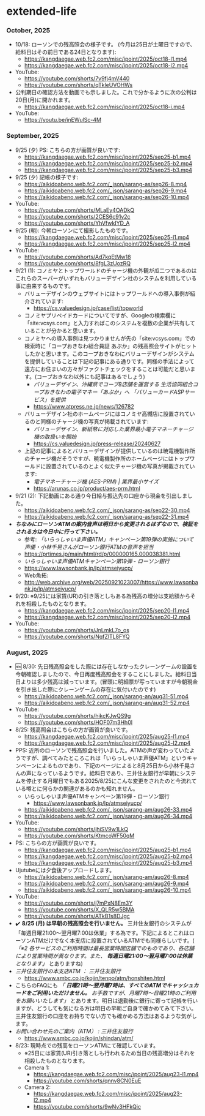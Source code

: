 # extended-life

### October, 2025 
- 10/18: ローソンでの残高照会の様子です。 (今月は25日が土曜日ですので、給料日はその前日である24日となります): 
  - https://kangdaegae.web.fc2.com/misc/ipoint/2025/oct18-l1.mp4
  - https://kangdaegae.web.fc2.com/misc/ipoint/2025/oct18-l2.mp4
- YouTube: 
  - https://youtube.com/shorts/7v9fj4mV440
  - https://youtube.com/shorts/qTkleUVOHWs
- 公判期日の確認方法を動画でも示しました。これで分かるように次の公判は20日(月)に開かれます。 
  - https://kangdaegae.web.fc2.com/misc/ipoint/2025/oct18-i.mp4
- YouTube: 
  - https://youtu.be/inEWulSc-4M

### September, 2025 
- 9/25 (夕) PS: こちらの方が画質が良いです: 
  - https://kangdaegae.web.fc2.com/misc/ipoint/2025/sep25-b1.mp4
  - https://kangdaegae.web.fc2.com/misc/ipoint/2025/sep25-b2.mp4
  - https://kangdaegae.web.fc2.com/misc/ipoint/2025/sep25-b3.mp4
- 9/25 (夕) 記帳の様子です: 
  - https://aikidoabeno.web.fc2.com/_json/sarang-as/sep26-8.mp4
  - https://aikidoabeno.web.fc2.com/_json/sarang-as/sep26-9.mp4
  - https://aikidoabeno.web.fc2.com/_json/sarang-as/sep26-10.mp4
- YouTube: 
  - https://youtube.com/shorts/MLaEy4OADkQ
  - https://youtube.com/shorts/2CES6c91v2c
  - https://youtube.com/shorts/YhVfwkIYD_A
- 9/25 (朝): 今朝ローソンにて撮影したものです。 
  - https://kangdaegae.web.fc2.com/misc/ipoint/2025/sep25-l1.mp4
  - https://kangdaegae.web.fc2.com/misc/ipoint/2025/sep25-l2.mp4
- YouTube: 
  - https://youtube.com/shorts/Ad7kqEtMw18
  - https://youtube.com/shorts/8fgL3zUozRQ
- 9/21 (1): コノミヤとトップワールドのチャージ機の外観が瓜二つであるのはこれらのスーパーがいずれもバリューデザイン社のシステムを利用している事に由来するものです。 
  - バリューデザインのウェブサイトにはトップワールドへの導入事例が紹介されています: 
    - https://cs.valuedesign.jp/case/list/topworld
  - コノミヤプリペイドカードについてですが、Googleの検索欄に「site:vcsys.com」と入力すればこのシステムを複数の企業が共有していることが分かると思います。
  - コノミヤへの導入事例は見つかりませんが先の「site:vcsys.com」での検索時に「コープおきなわ組合員証 あぷか」の残高照会サイトがヒットしたかと思います。このコープおきなわにバリューデザインがシステムを提供していることは下記の記事にある通りです。同様の手法によって遠方にお住まいの方々がファクトチェックをすることは可能だと思います。(コープおきなわ以外にも記事はあるでしょう) 
    - *バリューデザイン、沖縄県でコープ8店舗を運営する 生活協同組合コープおきなわの電子マネー「あぷか」へ 「バリューカードASPサービス」を提供* 
    - https://www.atpress.ne.jp/news/126782
  - バリューデザイン社のホームページにはコノミヤ高槻店に設置されているのと同様のチャージ機の写真が掲載されています: 
    - *バリューデザイン、新紙幣に対応した業界最小電子マネーチャージ機の取扱いを開始* 
    - https://cs.valuedesign.jp/press-release/20240627
  - 上記の記事によるとバリューデザインが提供しているのは暁電機製作所のチャージ機だそうですが、暁電機製作所のホームページにはトップワールドに設置されているのとよく似たチャージ機の写真が掲載されています: 
    - *電子マネーチャージ機 (AES-PRM) | 業界最小サイズ* 
    - https://arunas.co.jp/product/aes-prm.html
- 9/21 (2): 下記動画にある通り今日給与振込先の口座から現金を引出しました。
  - https://aikidoabeno.web.fc2.com/_json/sarang-as/sep22-30.mp4
  - https://aikidoabeno.web.fc2.com/_json/sarang-as/sep22-31.mp4
- ***ちなみにローソンATMの案内音声は明日から変更されるはずなので、検証をされる方は今日中に行って下さい。*** 
  - 参考: *「いらっしゃいま声優ATM」キャンペーン第19弾の実施について　声優・小林千晃さんがローソン銀行ATMの音声を担当* 
  - https://prtimes.jp/main/html/rd/p/000000165.000038381.html
  - *いらっしゃいま声優ATMキャンペーン第19弾 - ローソン銀行* 
  - https://www.lawsonbank.jp/lp/atmseiyucp/
  - Web魚拓:
  - http://web.archive.org/web/20250921023007/https://www.lawsonbank.jp/lp/atmseiyucp/
- 9/20: ※9/25には家賃(UR)の引き落としもある為残高の増分は支給額からそれを相殺したものとなります。
  - https://kangdaegae.web.fc2.com/misc/ipoint/2025/sep20-l1.mp4
  - https://kangdaegae.web.fc2.com/misc/ipoint/2025/sep20-l2.mp4
- YouTube: 
  - https://youtube.com/shorts/JnLmkL7o_os
  - https://youtube.com/shorts/NqfZlTL8FYQ

### August, 2025 
- :new: 8/30: 先日残高照会をした際には存在しなかったクレーンゲームの設置を今朝確認しましたので、今日再度残高照会をすることにしました。給料日当日よりは多少残高は減っています。(冒頭に明細票が写っていますが今朝現金を引き出した際にクレーンゲームの存在に気付いたのです) 
  - https://aikidoabeno.web.fc2.com/_json/sarang-an/aug31-51.mp4
  - https://aikidoabeno.web.fc2.com/_json/sarang-an/aug31-52.mp4
- YouTube: 
  - https://youtube.com/shorts/hikcKJwQS9g
  - https://youtube.com/shorts/HOF07m3Hh0I
- 8/25: 残高照会はこちらの方が画質が良いです。 
  - https://kangdaegae.web.fc2.com/misc/ipoint/2025/aug25-l1.mp4
  - https://kangdaegae.web.fc2.com/misc/ipoint/2025/aug25-l2.mp4
- PPS: 近所のローソンで残高照会を行いました。ATMの声が変わっていたようですが、調べてみたところこれは「いらっしゃいま声優ATM」というキャンペーンによるものであり、下記のページによると8月25日から小林千晃さんの声になっているようです。給料日であり、三井住友銀行が早朝にシステムを停止する月曜日でもある2025/8/25にこんな変更をされたのと今流れている噂とに何らかの関連があるのかも知れません。 
  - いらっしゃいま声優ATMキャンペーン第19弾 - ローソン銀行 
    - https://www.lawsonbank.jp/lp/atmseiyucp/
  - https://aikidoabeno.web.fc2.com/_json/sarang-am/aug26-33.mp4
  - https://aikidoabeno.web.fc2.com/_json/sarang-am/aug26-34.mp4
- YouTube: 
  - https://youtube.com/shorts/jhiSV9w1LkQ
  - https://youtube.com/shorts/KtmcoWF50qM
- PS: こちらの方が画質が良いです。 
  - https://kangdaegae.web.fc2.com/misc/ipoint/2025/aug25-b1.mp4
  - https://kangdaegae.web.fc2.com/misc/ipoint/2025/aug25-b2.mp4
  - https://kangdaegae.web.fc2.com/misc/ipoint/2025/aug25-b3.mp4
- Ujutubeには夕食後アップロードします。 
  - https://aikidoabeno.web.fc2.com/_json/sarang-am/aug26-8.mp4
  - https://aikidoabeno.web.fc2.com/_json/sarang-am/aug26-9.mp4
  - https://aikidoabeno.web.fc2.com/_json/sarang-am/aug26-10.mp4
- YouTube: 
  - https://youtube.com/shorts/j7mPxN8Em3Y
  - https://youtube.com/shorts/X_QLR5w5BMA
  - https://youtube.com/shorts/ATkB1s8DJgc
- :heavy_check_mark: **8/25 (月) は早朝の残高照会を行いません。** 三井住友銀行のシステムが「毎週日曜21:00～翌月曜7:00は休業」する為です。下記によるとこれはローソンATMだけでなく本支店に設置されているATMでも同様らしいです。( *「※2 各サービスのご利用時間は最長営業時間店舗でのものであり、各店舗により営業時間が異なります。また、 **毎週日曜21:00～翌月曜7:00は休業** となります」* とありますね) 
- *三井住友銀行の本支店ATM ： 三井住友銀行* 
  - https://www.smbc.co.jp/kojin/tenpo/atm/honshiten.html
- こちらのFAQにも *「 **日曜21時～翌月曜7時は、すべてのATMでキャッシュカードをご利用いただけません。** お手数ですが、月曜7時～日曜21時のご利用をお願いいたします」* とあります。明日は退勤後に銀行に寄って記帳を行いますが、どうしても気になる方は明日の早朝ご自身で確かめてみて下さい。三井住友銀行の口座をお持ちでない方でも確かめる方法はあるような気がします。 
- *お問い合わせ先のご案内（ATM） : 三井住友銀行* 
  - https://www.smbc.co.jp/kojin/shindan/atm/
- 8/23: 現時点での残高をローソンATMにて確認しています。 
  - ※25日には家賃(UR)引き落としも行われるため当日の残高増分はそれを相殺したものとなります。
  - Camera 1: 
    - https://kangdaegae.web.fc2.com/misc/ipoint/2025/aug23-l1.mp4
    - https://youtube.com/shorts/qnnv8CN0EuE
  - Camera 2: 
    - https://kangdaegae.web.fc2.com/misc/ipoint/2025/aug23-l2.mp4
    - https://youtube.com/shorts/9wNv3HFkQic
